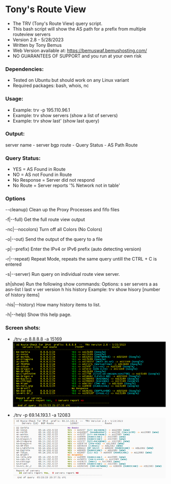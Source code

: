 # Tony's Route View
- The TRV (Tony's Route View) query script.
- This bash script will show the AS path for a prefix from multiple routeview servers
- Version 2.8 - 5/28/2023
- Written by Tony Bemus  
- Web Version available at: https://bemuswaf.bemushosting.com/
- NO GUARANTEES OF SUPPORT and you run at your own risk

 ### Dependencies:
 - Tested on Ubuntu but should work on any Linux variant 
 - Required packages: bash, whois, nc

 ###  Usage:  
- Example: trv -p 195.110.96.1
- Example: trv show servers (show a list of servers)
- Example: trv show last' (show last query)

 ###  Output: 
server name - server bgp route -  Query Status -  AS Path Route 

 ### Query Status: 
- YES = AS Found in Route
- NO = AS not Found in Route
- No Response = Server did not respond
- No Route = Server reports '% Network not in table'


### Options

 --cleanup)            Clean up the Proxy Processes and fifo files

 -f|--full)            Get the full route view output

 -nc|--nocolors)        Turn off all Colors (No Colors)

 -o|--out)             Send the output of the query to a file

 -p|--prefix)          Enter the IPv4 or IPv6 prefix (auto detecting version)

 -r|--repeat)          Repeat Mode,  repeats the same query untill the CTRL + C is entered

 -s|--server)          Run query on individual route view server.

 sh|show)              Run the following show commands:
                          Options:  s ser servers a as asn-list l last v ver version h his history
                          Example:  trv show hisory [number of history items]

 -his|--history)       How many history items to list.

 -h|--help)            Show this help page.

 ### Screen shots:
 - ./trv -p 8.8.8.8 -a 15169
![alt text](trv-screenshot2.PNG)

- ./trv -p 69.14.193.1 -a 12083
![alt text](trv-screenshot.PNG)
